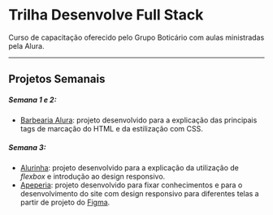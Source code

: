 # Trilha Desenvolve Full Stack

Curso de capacitação oferecido pelo Grupo Boticário com aulas ministradas pela Alura.

---

## Projetos Semanais

##### Semana 1 e 2:

- [Barbearia Alura](https://danielsmorais.github.io/trilha-desenvolve-fullstack/html-css): projeto desenvolvido para a explicação das principais tags de marcação do HTML e da estilização com CSS.


##### Semana 3:

- [Alurinha](https://danielsmorais.github.io/trilha-desenvolve-fullstack/flexbox): projeto desenvolvido para a explicação da utilização de *flexbox* e introdução ao design responsivo.
- [Apeperia](https://danielsmorais.github.io/trilha-desenvolve-fullstack/flexbox): projeto desenvolvido para fixar conhecimentos e para o desenvolvimento do site com design responsivo para diferentes telas a partir de projeto do [Figma](https://www.figma.com/file/FidBn9f7BoBCoEs19EzbUD/Apeperia-Mobile-First).